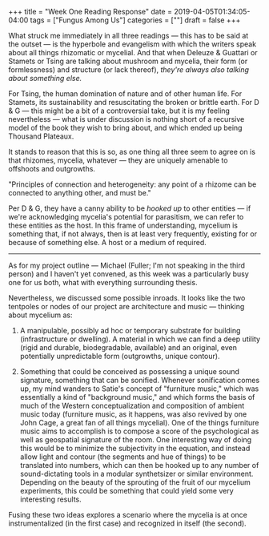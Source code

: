 +++
title = "Week One Reading Response"
date = 2019-04-05T01:34:05-04:00
tags = ["Fungus Among Us"]
categories = [""]
draft = false
+++

What struck me immediately in all three readings  — this has to be said at the outset — is the hyperbole and evangelism with which the writers speak about all things rhizomatic or mycelial. And that when Deleuze & Guattari or Stamets or Tsing are talking about mushroom and mycelia, their form (or formlessness) and structure (or lack thereof), *they're always also talking about something else.*

For Tsing, the human domination of nature and of other human life. For Stamets, its sustainability and resuscitating the broken or brittle earth. For D & G — this might be a bit of a controversial take, but it is my feeling nevertheless — what is under discussion is nothing short of a recursive model of the book they wish to bring about, and which ended up being Thousand Plateaux. 

It stands to reason that this is so, as one thing all three seem to agree on is that rhizomes, mycelia, whatever — they are uniquely amenable to offshoots and outgrowths. 

"Principles of connection and heterogeneity: any point of a rhizome can be connected to anything other, and must be."

Per D & G, they have a canny ability to be *hooked up* to other entities — if we're acknowledging mycelia's potential for parasitism, we can refer to these entities as the host. In this frame of understanding, mycelium is something that, if not always, then is at least very frequently, existing for or because of something else. A host or a medium of required.

<hr>

As for my project outline — Michael (Fuller; I'm not speaking in the third person) and I haven't yet convened, as this week was a particularly busy one for us both, what with everything surrounding thesis. 

Nevertheless, we discussed some possible inroads. It looks like the two tentpoles or nodes of our project are architecture and music — thinking about mycelium as:

1) A manipulable, possibly ad hoc or temporary substrate for building (infrastructure or dwelling). A material in which we can find a deep utility (rigid and durable, biodegradable, available) and an original, even potentially unpredictable form (outgrowths, unique contour).

2) Something that could be conceived as possessing a unique sound signature, something that can be sonified. Whenever sonification comes up, my mind wanders to Satie's concept of "furniture music," which was essentially a kind of "background music," and which forms the basis of much of the Western conceptualization and composition of ambient music today (furniture music, as it happens, was also revived by one John Cage, a great fan of all things mycelial). One of the things furniture music aims to accomplish is to compose a score of the psychological as well as geospatial signature of the room. One interesting way of doing this would be to minimize the subjectivity in the equation, and instead allow light and contour (the segments and hue of things) to be translated into numbers, which can then be hooked up to any number of sound-dictating tools in a modular synthetsizer or similar environment. Depending on the beauty of the sprouting of the fruit of our mycelium experiments, this could be something that could yield some very interesting results. 

Fusing these two ideas explores a scenario where the mycelia is at once instrumentalized (in the first case) and recognized in itself (the second).